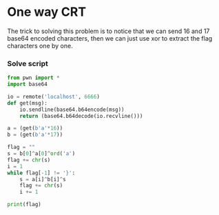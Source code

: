 # One way CRT

The trick to solving this problem is to notice that we can send 16 and 17 base64 encoded characters, then we can just use xor to extract the flag characters one by one.

### Solve script

```python
from pwn import *
import base64

io = remote('localhost', 6666)
def get(msg):
    io.sendline(base64.b64encode(msg))
    return (base64.b64decode(io.recvline()))

a = (get(b'a'*16))
b = (get(b'a'*17))

flag = ""
s = b[0]^a[0]^ord('a')
flag += chr(s)
i = 1
while flag[-1] != '}':
    s = a[i]^b[i]^s
    flag += chr(s)
    i += 1

print(flag)
```
